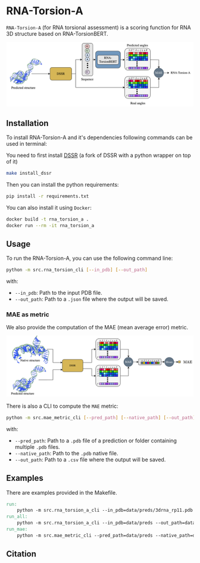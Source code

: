 # RNA-Torsion-A

`RNA-Torsion-A` (for RNA torsional assessment) is a scoring function for RNA 3D structure based on RNA-TorsionBERT. 

![](./img/rna_torsion_a.png)


## Installation 

To install RNA-Torsion-A and it's dependencies following commands can be used in terminal:

You need to first install [DSSR](https://github.com/EvryRNA/rna_angles_prediction_dssr) (a fork of DSSR with a python wrapper on top of it)
```bash
make install_dssr
```

Then you can install the python requirements:
```bash
pip install -r requirements.txt
```

You can also install it using `Docker`:
```bash
docker build -t rna_torsion_a . 
docker run --rm -it rna_torsion_a
```

## Usage

To run the RNA-Torsion-A, you can use the following command line:
```bash
python -m src.rna_torsion_cli [--in_pdb] [--out_path]
```

with:

- `--in_pdb`: Path to the input PDB file.
- `--out_path`: Path to a `.json` file where the output will be saved.


### MAE as metric

We also provide the computation of the MAE (mean average error) metric.

![](./img/mae_schema.png)

There is also a CLI to compute the `MAE` metric:

```bash
python -m src.mae_metric_cli [--pred_path] [--native_path] [--out_path]
```

with:

- `--pred_path`: Path to a `.pdb` file of a prediction or folder containing multiple `.pdb` files.
- `--native_path`: Path to the `.pdb` native file.
- `--out_path`: Path to a `.csv` file where the output will be saved.

## Examples

There are examples provided in the Makefile. 

```Makefile
run:
	python -m src.rna_torsion_a_cli --in_pdb=data/preds/3drna_rp11.pdb --out_path=data/out.csv
run_all:
	python -m src.rna_torsion_a_cli --in_pdb=data/preds --out_path=data/out.csv
run_mae:
	python -m src.mae_metric_cli --pred_path=data/preds --native_path=data/rp11.pdb --out_path=data/out_mae.csv
```

## Citation